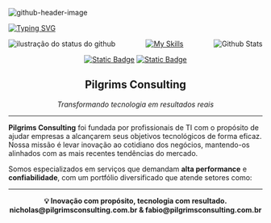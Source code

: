 ![github-header-image](https://i.imgur.com/Nn6iekV.jpeg)

<a href="https://git.io/typing-svg"><img src="https://readme-typing-svg.herokuapp.com?font=Fira+Code&size=19&duration=3500&pause=1000&color=FFFFFF&width=587&separator=%3E&lines=System.out.println(%22Hello%2C+World!%22);%3Eecho+%22Hello%2C+World!%22;%3EConsole.WriteLine(%22Hello%2C+World!%22);%3Ecout+%3C%3C+%22Hello%2C+World!%22+%3C%3C+endl;%3Econsole.log(%22Hello%2C+World!%22);%3ESELECT+nome++FROM+pessoas++WHERE+nome+%3D+'Pilgrims';" alt="Typing SVG" />
</a>


<p align="center">
<img align='left' src="https://github-readme-stats.vercel.app/api?username=PilgrimsCode&show_icons=true&title_color=FFFFFF&text_color=FFFFFF&icon_color=FFFFFF&bg_color=0D1017&cache_seconds=2300&hide_border=true" alt="ilustração do status do github">
  
<img
        align="right"
        src="https://github-readme-stats.vercel.app/api/top-langs/?username=PilgrimsCode&show_icons=true&title_color=FFFFFF&text_color=FFFFFF&icon_color=FFFFFF&bg_color=0D1017&cache_seconds=2300&hide_border=true"
        alt="Github Stats"
      />
</p>


<div align="center">
  
[![My Skills](https://skillicons.dev/icons?i=js,ts,react,nodejs,docker,supabase,html,css,tailwind,remix,bun,git,figma,vscode)](https://skillicons.dev)
</div>

<div align="center">

[![Static Badge](https://img.shields.io/badge/website-blac)](https://pilgrimsconsulting.com.br/)
[![Static Badge](https://img.shields.io/badge/linkedin-black)](https://br.linkedin.com/company/pilgrims-consulting)
</div>

<div align="center">
  <h2>Pilgrims Consulting</h2>
  <p><em>Transformando tecnologia em resultados reais</em></p>
</div>

<hr>

<p>
  <strong>Pilgrims Consulting</strong> foi fundada por profissionais de TI com o propósito de ajudar empresas a alcançarem seus objetivos tecnológicos de forma eficaz. Nossa missão é levar inovação ao cotidiano dos negócios, mantendo-os alinhados com as mais recentes tendências do mercado.
</p>

<p>
  Somos especializados em serviços que demandam <strong>alta performance</strong> e <strong>confiabilidade</strong>, com um portfólio diversificado que atende setores como:
</p>

<hr>

<p align="center">
  <strong>💡 Inovação com propósito, tecnologia com resultado.</strong>
  <strong>nicholas@pilgrimsconsulting.com.br & fabio@pilgrimsconsulting.com.br</strong>
</p>
